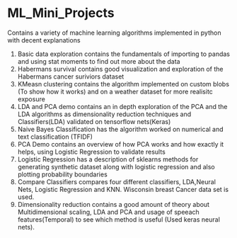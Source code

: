 # ML_Mini_Projects
Contains a variety of machine learning algorithms implemented in python with decent explanations
1. Basic data exploration contains the fundamentals of importing to pandas and using stat moments to find out more about the data
2. Habermans survival contains good visualization and exploration of the Habermans cancer suriviors dataset
3. KMeasn clustering contains the algorithm implemented on custom blobs (To show how it works) and on a weather dataset for more realisitc exposure
4. LDA and PCA demo contains an in depth exploration of the PCA and the LDA algorithms as dimensionality reduction techniques and Classifiers(LDA) validated on tensorflow nets(Keras)
5. Naive Bayes Classification has the algorithm worked on numerical and text classification (TFIDF)
6. PCA Demo contains an overview of how PCA works and how exactly it helps, using Logistic Regression to validate results
7. Logistic Regression has a description of sklearns methods for generating synthetic dataset along with logistic regression and also plotting probability boundaries
8. Compare Classifiers compares four different classifiers, LDA,Neural Nets, Logistic Regression and KNN. Wisconsin breast Cancer data set is used.
9. Dimensionality reduction contains a good amount of theory about Multidimensional scaling, LDA and PCA and usage of speeach features(Temporal) to see which method is useful (Used keras neural nets).
